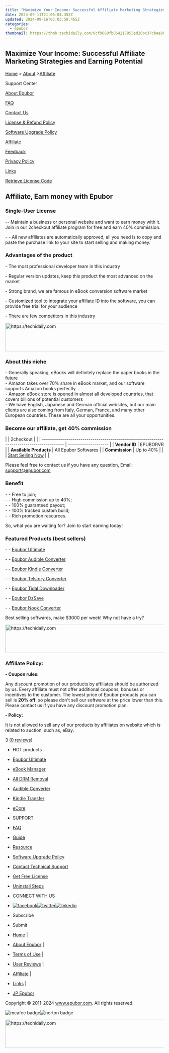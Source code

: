 ```yaml
---
title: "Maximize Your Income: Successful Affiliate Marketing Strategies and Earning Potential"
date: 2024-09-11T21:06:04.352Z
updated: 2024-09-16T05:03:50.465Z
categories:
  - epubor
thumbnail: https://thmb.techidaily.com/0cf9688fb864217953ed20bc37cbae8628a2ed0f2334e4827cc51dbf7be6e12c.jpg
---
```


## Maximize Your Income: Successful Affiliate Marketing Strategies and Earning Potential

[Home](https://tools.techidaily.com/epubor/products/) \> [About](https://tools.techidaily.com/epubor/products/) \>[Affiliate](https://tools.techidaily.com/epubor/products/)

Support Center

[About Epubor](https://tools.techidaily.com/epubor/products/)

[FAQ](https://tools.techidaily.com/epubor/products/)

[Contact Us](https://tools.techidaily.com/epubor/products/)

[License & Refund Policy](https://tools.techidaily.com/epubor/products/)

[Software Upgrade Policy](https://tools.techidaily.com/epubor/products/)

[Affiliate](https://tools.techidaily.com/epubor/products/)

[Feedback](https://tools.techidaily.com/epubor/products/)

[Privacy Policy](https://tools.techidaily.com/epubor/products/)

[Links](https://tools.techidaily.com/epubor/products/)

[Retrieve License Code](https://tools.techidaily.com/epubor/products/)

## Affiliate, Earn money with Epubor

### Single-User License

\-- Maintain a business or personal website and want to earn money with it. Join in our 2checkout affiliate program for free and earn 40% commission.

\- - All new affiliates are automatically approved; all you need is to copy and paste the purchase link to your site to start selling and making money.

### Advantages of the product

\- The most professional developer team in this industry

\- Regular version updates, keep this product the most advanced on the market 

\- Strong brand, we are famous in eBook conversion software market 

\- Customized tool to integrate your affiliate ID into the software, you can provide free trial for your audience 

\- There are few competitors in this industry

<!-- affiliate ads begin -->
<a href="https://appsumo.8odi.net/c/5597632/2123726/7443" target="_top" id="2123726">
  <img src="//a.impactradius-go.com/display-ad/7443-2123726" border="0" alt="https://techidaily.com" width="600" height="90"/>
</a>
<img height="0" width="0" src="https://appsumo.8odi.net/i/5597632/2123726/7443" style="position:absolute;visibility:hidden;" border="0" />
<!-- affiliate ads end -->

### About this niche

\- Generally speaking, eBooks will definitely replace the paper books in the future  
 \- Amazon takes over 70% share in eBook market, and our software supports Amazon books perfectly  
 \- Amazon eBook store is opened in almost all developed countries, that covers billions of potential customers  
 \- We have English, Japanese and German official websites, but our main clients are also coming from Italy, German, France, and many other European countries. These are all your opportunities.

### Become our affiliate, get 40% commission

| |  2checkout                                                                              |                      |
| ----------------------------------------------------------------------------------------- | -------------------- |
| **Vendor ID**                                                                             | EPUBORVR             |
| **Available Products**                                                                    | All Epubor Softwares |
| **Commission**                                                                            | Up to 40%            |
| |  [Start Selling Now](https://www.avangate.com/affiliates/sign-up.php?merchant=EPUBORVR) |                      |

Please feel free to contact us if you have any question, Email: [support@epubor.com](http://www.epubor.com/mailto:support@epubor.com)

### Benefit

\- - Free to join;  
\- - High commission up to 40%;   
\- - 100% guaranteed payout;  
\- - 100% tracked custom build;  
\- - Rich promotion resources.

So, what you are waiting for? Join to start earning today!

### Featured Products (best sellers) 

\- - [Epubor Ultimate](https://tools.techidaily.com/epubor/ultimate/)

\- - [Epubor Audible Converter](https://tools.techidaily.com/epubor/audible-converter/)

\- - [Epubor Kindle Converter](https://tools.techidaily.com/epubor/kindle-converter/)

\- - [Epubor Telstory Converter](https://tools.techidaily.com/epubor/telstory-converter/)

\- - [Epubor Tidal Downloader](https://tools.techidaily.com/epubor/tidal-downloader/)

\- - [Epubor DzSave](https://tools.techidaily.com/epubor/dzsave/)

\- - [Epubor Nook Converter](https://tools.techidaily.com/epubor/nook-converter/)

Best selling softwares, make $3000 per week! Why not have a try?

<!-- affiliate ads begin -->
<a href="https://aidotcom.pxf.io/c/5597632/2134501/19576" target="_top" id="2134501">
  <img src="//a.impactradius-go.com/display-ad/19576-2134501" border="0" alt="https://techidaily.com" width="640" height="90"/>
</a>
<img height="0" width="0" src="https://aidotcom.pxf.io/i/5597632/2134501/19576" style="position:absolute;visibility:hidden;" border="0" />
<!-- affiliate ads end -->

### Affiliate Policy:

**\- Coupon rules:**

Any discount promotion of our products by affiliates should be authorized by us. Every affiliate must not offer additional coupons, bonuses or incentives to the customer. The lowest price of Epubor products you can sell is **20% off**, so please don't sell our software at the price lower than this. Please contact us if you have any discount promotion plan.

**\- Policy:**

It is not allowed to sell any of our products by affiliates on website which is related to auction, such as, eBay.

3 [(0 reviews)](http://www.epubor.com/affiliate-sms.htm) 

* HOT products
* [Epubor Ultimate](https://tools.techidaily.com/epubor/ultimate/)
* [eBook Manager](https://tools.techidaily.com/epubor/ebook-manager/)
* [All DRM Removal](https://tools.techidaily.com/epubor/drm-removal-tools/)
* [Audible Converter](https://tools.techidaily.com/epubor/audible-converter/)
* [Kindle Transfer](https://tools.techidaily.com/epubor/transfer/)
* [eCore](https://tools.techidaily.com/epubor/ecore/)

* SUPPORT
* [FAQ](https://tools.techidaily.com/epubor/products/)
* [Guide](https://tools.techidaily.com/epubor/products/)
* [Resource](https://tools.techidaily.com/epubor/products/)
* [Software Upgrade Policy](https://tools.techidaily.com/epubor/products/)
* [Contact Technical Support](https://tools.techidaily.com/epubor/products/)
* [Get Free License](https://tools.techidaily.com/epubor/products/)
* [Uninstall Steps](https://tools.techidaily.com/epubor/products/)

* CONNECT WITH US
* [![facebook](http://www.epubor.com/images/fb.png)](https://www.facebook.com/eBookConverter)[![twitter](http://www.epubor.com/images/tw.png)](https://twitter.com/eBook%5FConverter)[![linkedin](http://www.epubor.com/images/Linkedin-Logo.png)](https://www.linkedin.com/company/epubor/)

* Subscribe
* Submit

* [Home](https://tools.techidaily.com/epubor/products/) |
* [About Epubor](https://tools.techidaily.com/epubor/products/) |
* [Terms of Use](https://tools.techidaily.com/epubor/products/) |
* [User Reviews](https://tools.techidaily.com/epubor/products/) |
* [Affiliate](https://tools.techidaily.com/epubor/products/) |
* [Links](https://tools.techidaily.com/epubor/products/) |
* [JP Epubor](https://jp.epubor.com)

Copyright © 2011-2024 www.epubor.com. All rights reserved.

![mcafee badge](http://www.epubor.com/images/mcafee-secure.png)![norton badge](http://www.epubor.com/images/norton-icon.png)

<!-- affiliate ads begin -->
<a href="https://ephamedtechinc.pxf.io/c/5597632/2136616/26400" target="_top" id="2136616">
  <img src="//a.impactradius-go.com/display-ad/26400-2136616" border="0" alt="https://techidaily.com" width="728" height="90"/>
</a>
<img height="0" width="0" src="https://ephamedtechinc.pxf.io/i/5597632/2136616/26400" style="position:absolute;visibility:hidden;" border="0" />
<!-- affiliate ads end -->

<ins class="adsbygoogle"
     style="display:block"
     data-ad-format="autorelaxed"
     data-ad-client="ca-pub-7571918770474297"
     data-ad-slot="1223367746"></ins>

<ins class="adsbygoogle"
     style="display:block"
     data-ad-client="ca-pub-7571918770474297"
     data-ad-slot="8358498916"
     data-ad-format="auto"
     data-full-width-responsive="true"></ins>



